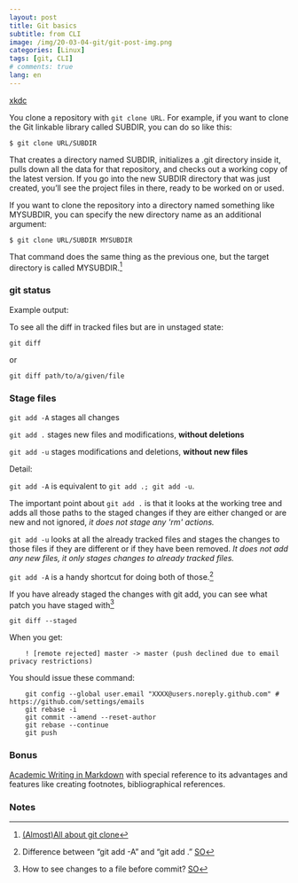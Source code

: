 ```yaml
---
layout: post
title: Git basics
subtitle: from CLI
image: /img/20-03-04-git/git-post-img.png
categories: [Linux]
tags: [git, CLI]
# comments: true
lang: en
---
```

[xkdc](/img/20-03-04-git/xkdc.png)

You clone a repository with `git clone URL`. For example, if you want to clone the Git linkable library called SUBDIR, you can do so like this:

	$ git clone URL/SUBDIR

That creates a directory named SUBDIR, initializes a .git directory inside it, pulls down all the data for that repository, and checks out a working copy of the latest version. If you go into the new SUBDIR directory that was just created, you’ll see the project files in there, ready to be worked on or used.

If you want to clone the repository into a directory named something like MYSUBDIR, you can specify the new directory name as an additional argument:

	$ git clone URL/SUBDIR MYSUBDIR

That command does the same thing as the previous one, but the target directory is called MYSUBDIR.[^clone]



### git status

Example output:

<!--![git status](/img/20-03-04-git/git-status.png)-->

To see all the diff in tracked files but are in unstaged state:

    git diff

or

    git diff path/to/a/given/file


### Stage files


`git add -A` stages all changes

`git add .` stages new files and modifications, **without deletions**

`git add -u` stages modifications and deletions, **without new files**

Detail:

`git add -A` is equivalent to `git add .; git add -u`.

The important point about `git add .` is that it looks at the working tree and adds all those paths to the staged changes if they are either changed or are new and not ignored, _it does not stage any 'rm' actions._

`git add -u` looks at all the already tracked files and stages the changes to those files if they are different or if they have been removed. _It does not add any new files, it only stages changes to already tracked files._

`git add -A` is a handy shortcut for doing both of those.[^note2]


If you have already staged the changes with git add, you can see what patch you have staged with[^note1]

    git diff --staged

When you get:

 		! [remote rejected] master -> master (push declined due to email privacy restrictions)

You should issue these command:

		git config --global user.email "XXXX@users.noreply.github.com" # https://github.com/settings/emails
		git rebase -i
		git commit --amend --reset-author
		git rebase --continue
		git push


### Bonus

[Academic Writing in Markdown](https://youtu.be/hpAJMSS8pvs) with special reference to its advantages and features like creating footnotes, bibliographical references.

### Notes

[^note1]: How to see changes to a file before commit? [SO](https://stackoverflow.com/questions/13787109/how-to-see-changes-to-a-file-before-commit/13787903)
[^note2]: Difference between “git add -A” and “git add .” [SO](https://stackoverflow.com/questions/572549/difference-between-git-add-a-and-git-add)
[^clone]: [(Almost)All about git clone](https://git-scm.com/book/en/v2/Git-Basics-Getting-a-Git-Repository)
